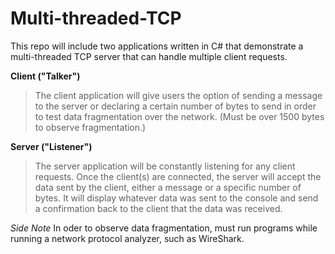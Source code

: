 # Multi-threaded-TCP
This repo will include two applications written in C# that demonstrate a multi-threaded TCP server that can handle multiple client requests.

**Client ("Talker")**
>The client application will give users the option of sending a message to the server or declaring a certain number of bytes to send in order to test data fragmentation over the network. (Must be over 1500 bytes to observe fragmentation.)

**Server ("Listener")**
>The server application will be constantly listening for any client requests. Once the client(s) are connected, the server will accept the data sent by the client, either a message or a specific number of bytes. It will display whatever data was sent to the console and send a confirmation back to the client that the data was received.

*Side Note*
In oder to observe data fragmentation, must run programs while running a network protocol analyzer, such as WireShark.
